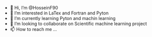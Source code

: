 - 👋 Hi, I’m @HosseinF90
- 👀 I’m interested in LaTex and Fortran and Pyton
- 🌱 I’m currently learning Pyton and machin learning
- 💞️ I’m looking to collaborate on Scientific machine learning project
- 📫 How to reach me ...

<!---
HosseinF90/HosseinF90 is a ✨ special ✨ repository because its `README.md` (this file) appears on your GitHub profile.
You can click the Preview link to take a look at your changes.
--->
